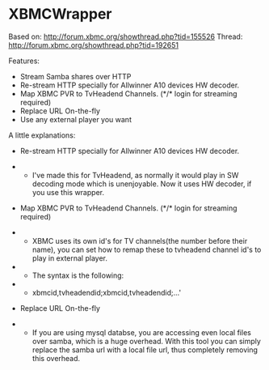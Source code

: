 XBMCWrapper
===========
Based on: http://forum.xbmc.org/showthread.php?tid=155526
Thread: http://forum.xbmc.org/showthread.php?tid=192651

Features:

 - Stream Samba shares over HTTP
 - Re-stream HTTP specially for Allwinner A10 devices HW decoder.
 - Map XBMC PVR to TvHeadend Channels. (\*/\* login for streaming required)
 - Replace URL On-the-fly
 - Use any external player you want

A little explanations:

 - Re-stream HTTP specially for Allwinner A10 devices HW decoder.
 - -  I've made this for TvHeadend, as normally it would play in SW decoding mode which is unenjoyable. Now it uses HW decoder, if you use this wrapper.

 - Map XBMC PVR to TvHeadend Channels. (\*/\* login for streaming required)
 - -  XBMC uses its own id's for TV channels(the number before their name), you can set how to remap these to tvheadend channel id's to play in external player.
 - -  The syntax is the following:
 - -  xbmcid,tvheadendid;xbmcid,tvheadendid;...'

 - Replace URL On-the-fly
 - -  If you are using mysql databse, you are accessing even local files over samba, which is a huge overhead. With this tool you can simply replace the samba url with a local file url, thus completely removing this overhead.
